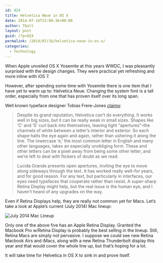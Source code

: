 ```yaml
---
id: 924
title: Helvetica Neue in OS X
date: 2014-07-16T23:09:36+00:00
author: Tbolt
layout: post
guid: /?p=924
permalink: /2014/07/16/helvetica-neue-in-os-x/
categories:
  - Technology
---
```


When Apple unveiled OS X Yosemite at this years WWDC, I was pleasantly surprised with the design changes. They were practical yet refreshing and more inline with iOS 7.

However, after spending some time with Yosemite there is one item that I have yet to warm up to: Helvetica Neue. Changing the system font is a tall order, especially from one that has proven itself over its long span.

Well known typeface designer Tobias Frere-Jones [claims](http://www.fastcodesign.com/3031432/why-apples-new-font-wont-work-on-your-desktop):

> Despite its grand reputation, Helvetica can&#8217;t do everything. It works well in big sizes, but it can be really weak in small sizes. Shapes like ‘C’ and ‘S’ curl back into themselves, leaving tight “apertures”&#8211;the channels of white between a letter’s interior and exterior. So each shape halts the eye again and again, rather than ushering it along the line. The lowercase ‘e,&#8217; the most common letter in English and many other languages, takes an especially unobliging form. These and other letters can be a pixel away from being some other letter, and we’re left to deal with flickers of doubt as we read.
>
> Lucida Grande presents open apertures, inviting the eye to move along sideways through the text. It has worked really well&#8211;for years, and for good reason. For any text, but particularly in interfaces, our eyes need typefaces that cooperate rather than resist. A super-sharp Retina Display might help, but the real issue is the human eye, and I haven’t heard of any upgrades on the way.

Even if Retina Displays help, they are really not common yet for Macs. Let&#8217;s take a look at Apple&#8217;s current (July 2014) Mac lineup:

<img src="/uploads/2014/07/july2014maclineup.png" alt="July 2014 Mac Lineup" width="600" height="131" class="aligncenter size-full wp-image-927" srcset="/uploads/2014/07/july2014maclineup.png 600w, /uploads/2014/07/july2014maclineup-300x65.png 300w" sizes="(max-width: 600px) 100vw, 600px" />

Only one of the above five has an Apple Retina Display. Granted the Macbook Pro w/Retina Display is probably the best selling in the lineup. Still, Retina Macs are simply not pervasive. I suppose we could see new Retina Macbook Airs and iMacs, along with a new Retina Thunderbolt display this year and that would cover the whole line up, but that&#8217;s hoping for a lot.

It will take time for Helvetica in OS X to sink in and prove itself.
